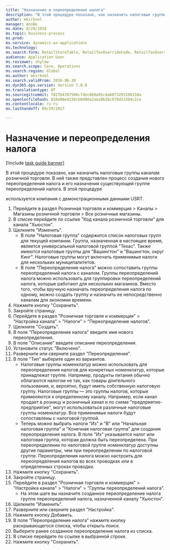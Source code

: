 ```yaml
--- 
title: "Назначение и переопределения налога"
description: "В этой процедуре показано, как назначить налоговые группы каналам розничной торговли."
author: mkirknel
manager: AnnBe
ms.date: 8/29/2018
ms.topic: business-process
ms.prod: 
ms.service: dynamics-ax-applications
ms.technology: 
ms.search.form: RetailStoreTable, RetailTaxOverrideCode, RetailTaxOverrideGroup
audience: Application User
ms.reviewer: shylaw
ms.search.scope: Core, Operations
ms.search.region: Global
ms.author: mkirknel
ms.search.validFrom: 2016-06-30
ms.dyn365.ops.version: Version 7.0.0
ms.translationtype: HT
ms.sourcegitcommit: f827b4787506cfdec8b9a91c4a68f3293190158a
ms.openlocfilehash: 816e00e4238cb0d90a2aea9b2bc070d31504c2ce
ms.contentlocale: ru-ru
ms.lasthandoff: 09/29/2017

---
```

# <a name="sales-tax-assignment-and-overrides"></a>Назначение и переопределения налога

[!include [task guide banner](../../includes/task-guide-banner.md)]

В этой процедуре показано, как назначить налоговые группы каналам розничной торговли. В ней также представлен процесс создания нового переопределения налога и его назначения существующей группе переопределений налога. В этой процедуре

используется компания с демонстрационными данными USRT.

1. Перейдите в раздел Розничная торговля и коммерция > Каналы > Магазины розничной торговли > Все розничные магазины.
2. В списке перейдите по ссылке "Код канала розничной торговли" для канала "Хьюстон".
3. Щелкните "Изменить".
    * В поле "Налоговая группа" содержится список налоговых групп для текущей компании. Группа, назначенная в настоящее время, является универсальной налоговой группой "Техас". Также имеются налоговые группы для "Вашингтон" и "Вашингтон, округ Кинг". Налоговые группы могут включать применимые налоги для нескольких муниципалитетов.  
    * В поле "Переопределение налога" можно сопоставить группы переопределений налога с каналом. Группы переопределений налога можно использовать для группировки переопределений налога, которые работают для нескольких магазинов. Вместо того, чтобы вручную назначать переопределения налога по одному, можно создать группу и назначить ее непосредственно каналам для экономии времени.  
4. Нажмите кнопку "Сохранить".
5. Закройте страницу.
6. Перейдите в раздел "Розничная торговля и коммерция" > "Настройка канала" > "Налоги" > "Переопределение налогов".
7. Щелкните "Создать".
8. В поле "Переопределение налога" введите имя нового переопределения.
9. В поле "Описание" введите описание переопределения.
10. Установите статус "Включено".
11. Разверните или сверните раздел "Переопределение".
12. В поле "Тип" выберите один из вариантов.
    * Налоговые группы номенклатур можно использовать для переопределения налогов для конкретных номенклатур, которые принадлежат группе. Например, продукты питания обычно облагаются налогом не так, как товары длительного пользования, и, вероятно, будут иметь собственную налоговую группу.     Налоговые группы — это группы налогов, которые применяются к определенному каналу. Например, если канал продает в розницу и розничный канал и по схеме "предприятие-предприятие", могут использоваться различные налоговые группы номенклатур. Все применимые налоги будут сопоставлены с налоговой группой.  
    * Теперь можно выбрать налоги "Из" и "В" или "Начальная налоговая группа" и "Конечная налоговая группа" для создания переопределения налога.    В поле "Из" указывается налог или налоговая группа, которая должна быть переопределена. При переопределении по налоговой группе номенклатур доступны другие параметры, чем при переопределении по налоговой группе.    Переопределения налога можно настроить для переопределения налогов во всех проводках или в определенных строках проводки.  
13. Нажмите кнопку "Сохранить".
14. Закройте страницу.
15. Перейдите в раздел "Розничная торговля и коммерция" > "Настройка канала" > "Налоги" > "Группы переопределений налога".
    * На этом шаге вы назначите созданное переопределение налога группе переопределений налога, назначенной каналу "Хьюстон".  
16. Щелкните "Изменить".
17. Разверните или сверните раздел "Настройка".
18. Нажмите кнопку Добавить.
19. В поле "Переопределение налога" нажмите кнопку раскрывающегося списка, чтобы открыть поиск.
20. Выберите ранее созданное переопределение налога из списка.
21. В списке перейдите по ссылке в выбранной строке.
22. Нажмите кнопку "Сохранить".


